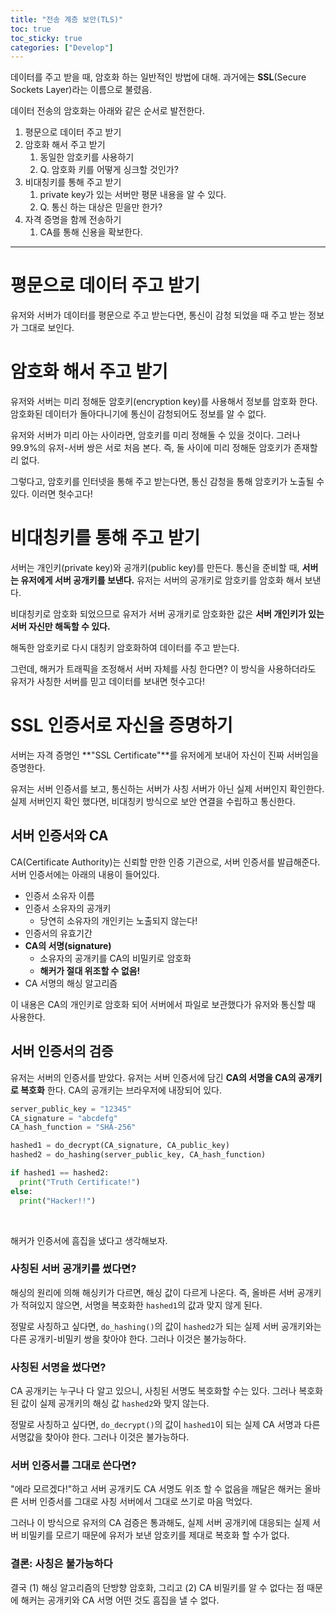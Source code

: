 ```yaml
---
title: "전송 계층 보안(TLS)"
toc: true
toc_sticky: true
categories: ["Develop"]
---
```


데이터를 주고 받을 때, 암호화 하는 일반적인 방법에 대해. 과거에는 **SSL**(Secure Sockets Layer)라는 이름으로 불렸음.

데이터 전송의 암호화는 아래와 같은 순서로 발전한다.

1. 평문으로 데이터 주고 받기
2. 암호화 해서 주고 받기
   1. 동일한 암호키를 사용하기
   2. Q. 암호화 키를 어떻게 싱크할 것인가?
3. 비대칭키를 통해 주고 받기
   1. private key가 있는 서버만 평문 내용을 알 수 있다.
   2. Q. 통신 하는 대상은 믿을만 한가?
4. 자격 증명을 함께 전송하기
   1. CA를 통해 신용을 확보한다.

<hr/>

# 평문으로 데이터 주고 받기

유저와 서버가 데이터를 평문으로 주고 받는다면, 통신이 감청 되었을 때 주고 받는 정보가 그대로 보인다.

# 암호화 해서 주고 받기

유저와 서버는 미리 정해둔 암호키(encryption key)를 사용해서 정보를 암호화 한다. 암호화된 데이터가 돌아다니기에 통신이 감청되어도 정보를 알 수 없다.

유저와 서버가 미리 아는 사이라면, 암호키를 미리 정해둘 수 있을 것이다. 그러나 99.9%의 유저-서버 쌍은 서로 처음 본다. 즉, 둘 사이에 미리 정해둔 암호키가 존재할리 없다.

그렇다고, 암호키를 인터넷을 통해 주고 받는다면, 통신 감청을 통해 암호키가 노출될 수 있다. 이러면 헛수고다!

# 비대칭키를 통해 주고 받기

서버는 개인키(private key)와 공개키(public key)를 만든다. 통신을 준비할 때, <span class="red">**서버는 유저에게 서버 공개키를 보낸다.**</span> 유저는 서버의 공개키로 암호키를 암호화 해서 보낸다.

비대칭키로 암호화 되었으므로 유저가 서버 공개키로 암호화한 값은 <span class="red">**서버 개인키가 있는 서버 자신만 해독할 수 있다.**</span>

해독한 암호키로 다시 대칭키 암호화하여 데이터를 주고 받는다.

그런데, 해커가 트래픽을 조정해서 서버 자체를 사칭 한다면? 이 방식을 사용하더라도 유저가 사칭한 서버를 믿고 데이터를 보내면 헛수고다!

# SSL 인증서로 자신을 증명하기

서버는 자격 증명인 **"SSL Certificate"**를 유저에게 보내어 자신이 진짜 서버임을 증명한다.

유저는 서버 인증서를 보고, 통신하는 서버가 사칭 서버가 아닌 실제 서버인지 확인한다. 실제 서버인지 확인 했다면, 비대칭키 방식으로 보안 연결을 수립하고 통신한다.

## 서버 인증서와 CA

CA(Certificate Authority)는 신뢰할 만한 인증 기관으로, 서버 인증서를 발급해준다. 서버 인증서에는 아래의 내용이 들어있다.

- 인증서 소유자 이름
- 인증서 소유자의 공개키
  - 당연히 소유자의 개인키는 노출되지 않는다!
- 인증서의 유효기간
- <span class="red">**CA의 서명(signature)**</span>
  - 소유자의 공개키를 CA의 비밀키로 암호화
  - **해커가 절대 위조할 수 없음!**
- CA 서명의 해싱 알고리즘

이 내용은 CA의 개인키로 암호화 되어 서버에서 파일로 보관했다가 유저와 통신할 때 사용한다.

## 서버 인증서의 검증

유저는 서버의 인증서를 받았다. 유저는 서버 인증서에 담긴 **CA의 서명을 CA의 공개키로 복호화** 한다. CA의 공개키는 브라우저에 내장되어 있다.

```py
server_public_key = "12345"
CA_signature = "abcdefg"
CA_hash_function = "SHA-256"

hashed1 = do_decrypt(CA_signature, CA_public_key)
hashed2 = do_hashing(server_public_key, CA_hash_function)

if hashed1 == hashed2:
  print("Truth Certificate!")
else:
  print("Hacker!!")
```

<br/>

해커가 인증서에 흠집을 냈다고 생각해보자.

### 사칭된 서버 공개키를 썼다면?

해싱의 원리에 의해 해싱키가 다르면, 해싱 값이 다르게 나온다. 즉, 올바른 서버 공개키가 적혀있지 않으면, 서명을 복호화한 `hashed1`의 값과 맞지 않게 된다.

정말로 사칭하고 싶다면, `do_hashing()`의 값이 `hashed2`가 되는 실제 서버 공개키와는 다른 공개키-비밀키 쌍을 찾아야 한다. 그러나 이것은 불가능하다.

### 사칭된 서명을 썼다면?

CA 공개키는 누구나 다 알고 있으니, 사칭된 서명도 복호화할 수는 있다. 그러나 복호화된 값이 실제 공개키의 해싱 값 `hashed2`와 맞지 않는다.

정말로 사칭하고 싶다면, `do_decrypt()`의 값이 `hashed1`이 되는 실제 CA 서명과 다른 서명값을 찾아야 한다. 그러나 이것은 불가능하다.

### 서버 인증서를 그대로 쓴다면?

"에라 모르겠다!"하고 서버 공개키도 CA 서명도 위조 할 수 없음을 깨달은 해커는 올바른 서버 인증서를 그대로 사칭 서버에서 그대로 쓰기로 마음 먹었다.

그러나 이 방식으로 유저의 CA 검증은 통과해도, 실제 서버 공개키에 대응되는 실제 서버 비밀키를 모르기 때문에 유저가 보낸 암호키를 제대로 복호화 할 수가 없다.

### 결론: 사칭은 불가능하다

결국 (1) 해싱 알고리즘의 단방향 암호화, 그리고 (2) CA 비밀키를 알 수 없다는 점 때문에 해커는 공개키와 CA 서명 어떤 것도 흠집을 낼 수 없다.

